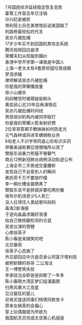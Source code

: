 7月国民经济延续稳定恢复态势  
霍尊工作室去年已注销  
孙兴赶紧被抓  
塔利班士兵在美使馆前说美国输了  
利路修最轻松的代言  
吴亦凡被批捕  
17岁少年买不到回国机票攻击系统  
腾讯视频回应崩溃  
荣耀夫妇从校服到婚纱  
香港中学开学第一课我是中国人  
上海一老太太有4套房却囤垃圾成瘾  
梦泪求婚  
律师解读吴亦凡被批捕  
你是我的荣耀播放量  
徐小山被杀  
妈妈睡觉时被萌娃偷剃头  
黄奕邱心志20年后再演情侣  
吴亦凡被批捕时间线  
男孩培训机构内被同学殴打  
你是我的荣耀火箭发射好燃  
2位哥哥穿裙子教妹妹如何防走光  
元气森林或将进军螺蛳粉业务  
8旬老人不识字带药盒心形标识买药  
伊藤美诚称赛后很懊悔所以哭了  
樊振东说暴力熊猫不够霸气  
商丘12例新冠肺炎病例活动轨迹公布  
上海全市二手房成交量腰斩  
发现自己不会爱别人的瞬间  
煮奶茶千万不要放柠檬  
李一桐吐槽金晨晒黑了  
樊振东说不是胖就非要吃两份餐  
喀布尔机场至少5人死亡  
没人扛得住人类幼崽叫妈妈  
毒液2新海报  
于途向晶晶求婚好浪漫  
给自己做核酸检测的仓鼠  
吴宣仪演的曾鲤  
心疼徐英子  
陈小春是来搞笑的吧  
北京暴雨  
徐英子心态崩了  
外交部回应中方是否承认阿富汗塔利班  
披荆斩棘的哥哥 二公淘汰  
王一博憋笑失败  
李承铉当全职爸爸抑郁了一年多  
陈小春晒大湾区梦幻组漫画图  
扫黑风暴大江克星  
见过最狂的婴儿  
尼格买提送同事们杨倩同款发卡  
原来女娲真的会偏心  
穿上玩偶服就为所欲为  
我国航天员完成太空离心机组装  
